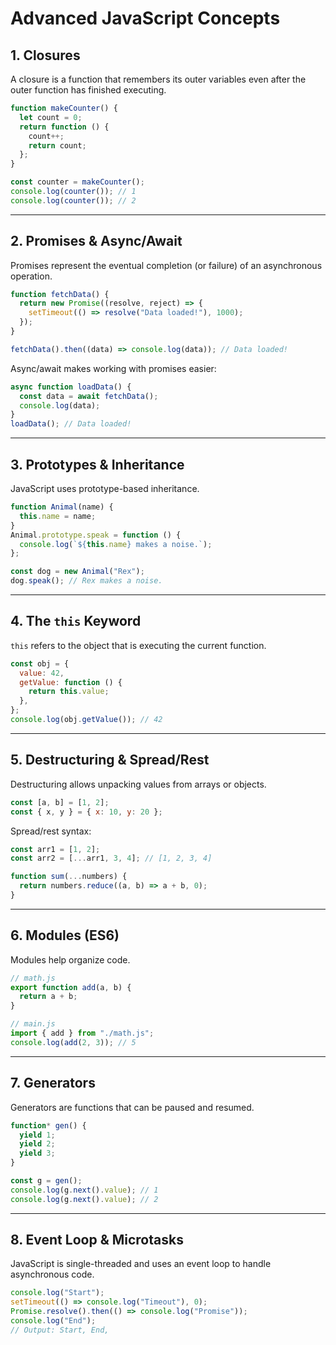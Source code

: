 # Advanced JavaScript Concepts

## 1. Closures

A closure is a function that remembers its outer variables even after the outer function has finished executing.

```javascript
function makeCounter() {
  let count = 0;
  return function () {
    count++;
    return count;
  };
}

const counter = makeCounter();
console.log(counter()); // 1
console.log(counter()); // 2
```

---

## 2. Promises & Async/Await

Promises represent the eventual completion (or failure) of an asynchronous operation.

```javascript
function fetchData() {
  return new Promise((resolve, reject) => {
    setTimeout(() => resolve("Data loaded!"), 1000);
  });
}

fetchData().then((data) => console.log(data)); // Data loaded!
```

Async/await makes working with promises easier:

```javascript
async function loadData() {
  const data = await fetchData();
  console.log(data);
}
loadData(); // Data loaded!
```

---

## 3. Prototypes & Inheritance

JavaScript uses prototype-based inheritance.

```javascript
function Animal(name) {
  this.name = name;
}
Animal.prototype.speak = function () {
  console.log(`${this.name} makes a noise.`);
};

const dog = new Animal("Rex");
dog.speak(); // Rex makes a noise.
```

---

## 4. The `this` Keyword

`this` refers to the object that is executing the current function.

```javascript
const obj = {
  value: 42,
  getValue: function () {
    return this.value;
  },
};
console.log(obj.getValue()); // 42
```

---

## 5. Destructuring & Spread/Rest

Destructuring allows unpacking values from arrays or objects.

```javascript
const [a, b] = [1, 2];
const { x, y } = { x: 10, y: 20 };
```

Spread/rest syntax:

```javascript
const arr1 = [1, 2];
const arr2 = [...arr1, 3, 4]; // [1, 2, 3, 4]

function sum(...numbers) {
  return numbers.reduce((a, b) => a + b, 0);
}
```

---

## 6. Modules (ES6)

Modules help organize code.

```javascript
// math.js
export function add(a, b) {
  return a + b;
}

// main.js
import { add } from "./math.js";
console.log(add(2, 3)); // 5
```

---

## 7. Generators

Generators are functions that can be paused and resumed.

```javascript
function* gen() {
  yield 1;
  yield 2;
  yield 3;
}

const g = gen();
console.log(g.next().value); // 1
console.log(g.next().value); // 2
```

---

## 8. Event Loop & Microtasks

JavaScript is single-threaded and uses an event loop to handle asynchronous code.

```javascript
console.log("Start");
setTimeout(() => console.log("Timeout"), 0);
Promise.resolve().then(() => console.log("Promise"));
console.log("End");
// Output: Start, End,
```
